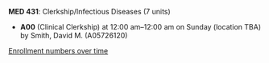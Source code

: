 **MED 431**: Clerkship/Infectious Diseases (7 units)

- **A00** (Clinical Clerkship) at 12:00 am–12:00 am on Sunday (location TBA) by Smith, David M. (A05726120)

[Enrollment numbers over time](./MED431.tsv)
